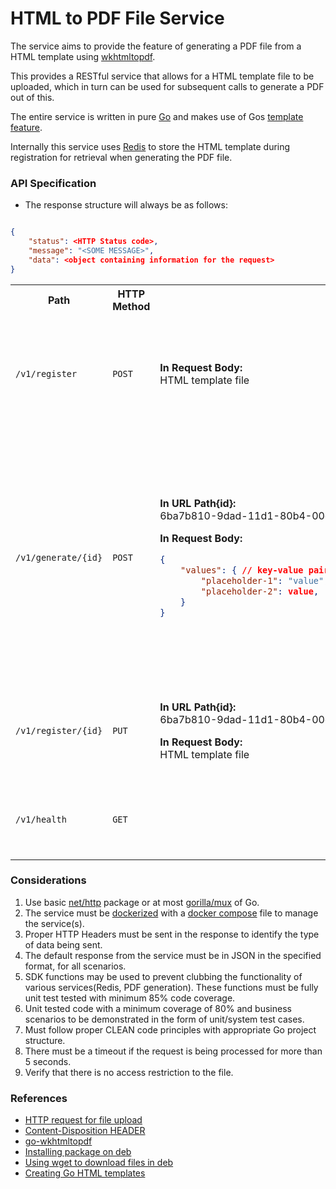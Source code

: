 # HTML to PDF File Service
The service aims to provide the feature of generating a PDF file from a HTML template using [wkhtmltopdf](https://wkhtmltopdf.org/ "wkhtmltopdf").

This provides a RESTful service that allows for a HTML template file to be uploaded, which in turn can be used for subsequent calls to generate a PDF out of this.

The entire service is written in pure [Go](https://go.dev/ "Go") and makes use of Gos [template feature](https://www.practical-go-lessons.com/chap-32-templates "template feature").

Internally this service uses [Redis](https://redis.io/ "Redis") to store the HTML template during registration for retrieval when generating the PDF file.

### API Specification
- The response structure will always be as follows:
```json

{
    "status": <HTTP Status code>,
    "message": "<SOME MESSAGE>",
    "data": <object containing information for the request>
}

```
<table>
    <th>Path</th>
    <th>HTTP Method</th>
    <th>Request</th>
    <th>Response</th>
    <th>Description</th>
    <th>Comments</th>
<tr>
<td>

`/v1/register`
</td>
<td>

`POST`
</td>
<td>

**In Request Body:**<br>
HTML template file
</td>
<td>

```json

{
    "status":  201,
    "message": "SUCCESS",
    "data": {
        "id": "6ba7b810-9dad-11d1-80b4-00c04fd430c8" // UUID of registered file
    }
}

```
</td>
<td>
Generates a UUID for the file. Use this UUID to generate PDF files using this template.
</td>
<td>

- [UUID](https://en.wikipedia.org/wiki/Universally_unique_identifier "UUID")

- [Go UUID library](https://github.com/google/uuid "Go UUID library")

- [Go HTML Template](https://www.practical-go-lessons.com/chap-32-templates "Go HTML Template")

</td>
</tr>
<tr>
<td>

`/v1/generate/{id}`
</td>
<td>

`POST`
</td>
<td>

**In URL Path{id}:**<br>
6ba7b810-9dad-11d1-80b4-00c04fd430c8

**In Request Body:**<br>

```json
{
    "values": { // key-value pairs for the placeholders used in the template
        "placeholder-1": "value",
        "placeholder-2": value,
    }
}
```
</td>
<td>
6ba7b810-9dad-11d1-80b4-00c04fd430c8.pdf
</td>
<td>
Generates a PDF file for the registered UUID of the HTML template file.

The request to this must be a map which has the keys as the placeholders and the values to be substituted in its place.
</td>
<td></td>
</tr>
<tr>
<td>

`/v1/register/{id}`
</td>
<td>

`PUT`
</td>
<td>

**In URL Path{id}:**<br>
6ba7b810-9dad-11d1-80b4-00c04fd430c8
 
**In Request Body:**<br>
HTML template file
</td>
<td>

```json
{
    "status":  200,
    "message": "SUCCESS",
    "data": {
        "id": "6ba7b810-9dad-11d1-80b4-00c04fd430c8"
    }
}
```
</td>
<td>
Updates the HTML template with the new one.
</td>
<td></td>
</tr>
<tr>
<td>

`/v1/health`
</td>
<td>

`GET`
</td>
<td></td>
<td>

```json
{
    "status":  200,
    "message": "OK",
    "data": null
}
```
</td>
<td>
Health check endpoint to see if the service is okay.
</td>
<td></td>
</tr>
</table>

### Considerations
1. Use basic [net/http](https://pkg.go.dev/net/http "net/http") package or at most [gorilla/mux](https://pkg.go.dev/github.com/gorilla/mux "gorilla/mux") of Go.
2. The service must be [dockerized](https://docs.docker.com/get-started/ "dockerized") with a [docker compose](https://docs.docker.com/compose/ "docker compose") file to manage the service(s).
3. Proper HTTP Headers must be sent in the response to identify the type of data being sent.
4. The default response from the service must be in JSON in the specified format, for all scenarios.
5. SDK functions may be used to prevent clubbing the functionality of various services(Redis, PDF generation). These functions must be fully unit test tested with minimum 85% code coverage.
6. Unit tested code with a minimum coverage of 80% and business scenarios to be demonstrated in the form of unit/system test cases.
7. Must follow proper CLEAN code principles with appropriate Go project structure.
8. There must be a timeout if the request is being processed for more than 5 seconds.
9. Verify that there is no access restriction to the file.

### References
- [HTTP request for file upload](https://stackoverflow.com/questions/14962592/whats-content-type-value-within-a-http-request-when-uploading-content)
- [Content-Disposition HEADER](https://developer.mozilla.org/en-US/docs/Web/HTTP/Headers/Content-Disposition)
- [go-wkhtmltopdf](https://github.com/SebastiaanKlippert/go-wkhtmltopdf)
- [Installing package on deb](https://wireframesketcher.com/support/install/installing-deb-package-on-ubuntu-debian.html)
- [Using wget to download files in deb](https://stackoverflow.com/questions/14306382/how-to-rename-the-downloaded-file-with-wget)
- [Creating Go HTML templates](https://www.practical-go-lessons.com/chap-32-templates "Creating Go HTML templates")
